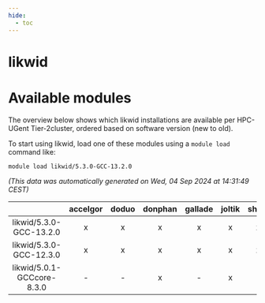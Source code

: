 ```yaml
---
hide:
  - toc
---
```


likwid
======

# Available modules


The overview below shows which likwid installations are available per HPC-UGent Tier-2cluster, ordered based on software version (new to old).

To start using likwid, load one of these modules using a `module load` command like:

```shell
module load likwid/5.3.0-GCC-13.2.0
```

*(This data was automatically generated on Wed, 04 Sep 2024 at 14:31:49 CEST)*  

| |accelgor|doduo|donphan|gallade|joltik|shinx|skitty|
| :---: | :---: | :---: | :---: | :---: | :---: | :---: | :---: |
|likwid/5.3.0-GCC-13.2.0|x|x|x|x|x|x|x|
|likwid/5.3.0-GCC-12.3.0|x|x|x|x|x|x|x|
|likwid/5.0.1-GCCcore-8.3.0|-|-|x|-|x|-|-|
